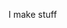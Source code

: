 I make stuff 


<!---
Fruittm/Fruittm is a ✨ special ✨ repository because its `README.md` (this file) appears on your GitHub profile.
You can click the Preview link to take a look at your changes.
--->
